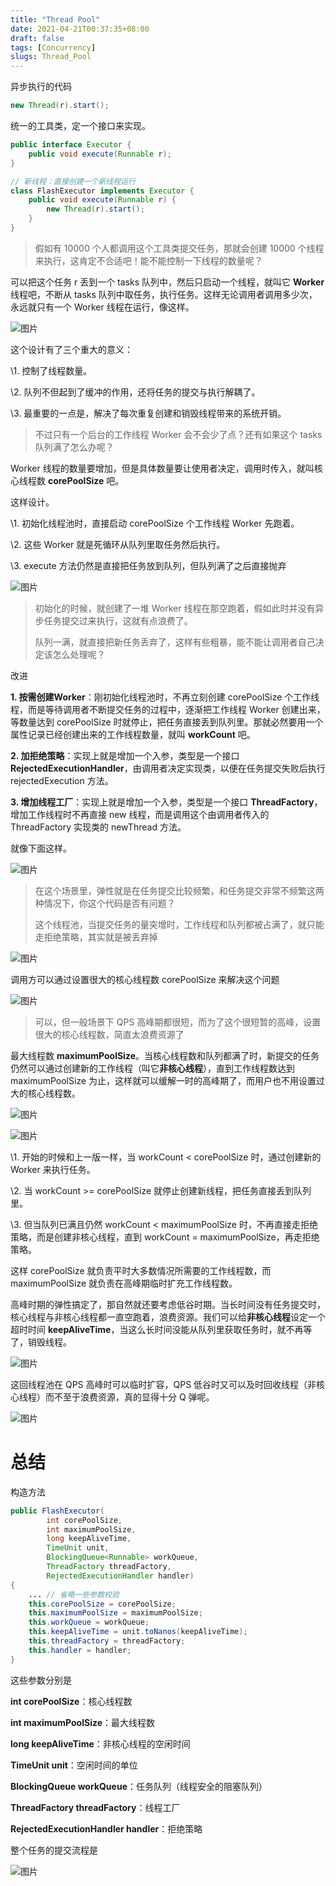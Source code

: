 ```yaml
---
title: "Thread Pool"
date: 2021-04-21T00:37:35+08:00
draft: false
tags: [Concurrency]
slugs: Thread_Pool
---
```


异步执行的代码

```java
new Thread(r).start();
```

统一的工具类，定一个接口来实现。

```java
public interface Executor {
    public void execute(Runnable r);
}
```

```java
// 新线程：直接创建一个新线程运行
class FlashExecutor implements Executor {
    public void execute(Runnable r) {
        new Thread(r).start();
    }
}
```

> 假如有 10000 个人都调用这个工具类提交任务，那就会创建 10000 个线程来执行，这肯定不合适吧！能不能控制一下线程的数量呢？

可以把这个任务 r 丢到一个 tasks 队列中，然后只启动一个线程，就叫它 **Worker** 线程吧，不断从 tasks 队列中取任务，执行任务。这样无论调用者调用多少次，永远就只有一个 Worker 线程在运行，像这样。

![图片](https://cdn.kayleh.top/gh/kayleh/cdn4/Thread-pool/640.gif)

这个设计有了三个重大的意义：

\1. 控制了线程数量。

\2. 队列不但起到了缓冲的作用，还将任务的提交与执行解耦了。

\3. 最重要的一点是，解决了每次重复创建和销毁线程带来的系统开销。

> 不过只有一个后台的工作线程 Worker 会不会少了点？还有如果这个 tasks 队列满了怎么办呢？

Worker 线程的数量要增加，但是具体数量要让使用者决定，调用时传入，就叫核心线程数 **corePoolSize** 吧。

这样设计。

\1. 初始化线程池时，直接启动 corePoolSize 个工作线程 Worker 先跑着。

\2. 这些 Worker 就是死循环从队列里取任务然后执行。

\3. execute 方法仍然是直接把任务放到队列，但队列满了之后直接抛弃

![图片](https://cdn.kayleh.top/gh/kayleh/cdn4/Thread-pool/640-1618937229662.gif)

> 初始化的时候，就创建了一堆 Worker 线程在那空跑着，假如此时并没有异步任务提交过来执行，这就有点浪费了。
>
> 队列一满，就直接把新任务丢弃了，这样有些粗暴，能不能让调用者自己决定该怎么处理呢？

改进

**1. 按需创建Worker**：刚初始化线程池时，不再立刻创建 corePoolSize 个工作线程，而是等待调用者不断提交任务的过程中，逐渐把工作线程 Worker 创建出来，等数量达到 corePoolSize 时就停止，把任务直接丢到队列里。那就必然要用一个属性记录已经创建出来的工作线程数量，就叫 **workCount** 吧。

**2. 加拒绝策略**：实现上就是增加一个入参，类型是一个接口 **RejectedExecutionHandler**，由调用者决定实现类，以便在任务提交失败后执行 rejectedExecution 方法。

**3. 增加线程工厂**：实现上就是增加一个入参，类型是一个接口 **ThreadFactory**，增加工作线程时不再直接 new 线程，而是调用这个由调用者传入的 ThreadFactory 实现类的 newThread 方法。

就像下面这样。

![图片](https://cdn.kayleh.top/gh/kayleh/cdn4/Thread-pool/640-1618937168495.gif)

> 在这个场景里，弹性就是在任务提交比较频繁，和任务提交非常不频繁这两种情况下，你这个代码是否有问题？
>
> 这个线程池，当提交任务的量突增时，工作线程和队列都被占满了，就只能走拒绝策略，其实就是被丢弃掉

![图片](https://cdn.kayleh.top/gh/kayleh/cdn4/Thread-pool/640-1618937173510.gif)

调用方可以通过设置很大的核心线程数 corePoolSize 来解决这个问题

![图片](https://cdn.kayleh.top/gh/kayleh/cdn4/Thread-pool/640-1618937221389.gif)

> 可以，但一般场景下 QPS 高峰期都很短，而为了这个很短暂的高峰，设置很大的核心线程数，简直太浪费资源了

最大线程数 **maximumPoolSize**。当核心线程数和队列都满了时，新提交的任务仍然可以通过创建新的工作线程（叫它**非核心线程**），直到工作线程数达到 maximumPoolSize 为止，这样就可以缓解一时的高峰期了，而用户也不用设置过大的核心线程数。

![图片](https://cdn.kayleh.top/gh/kayleh/cdn4/Thread-pool/640.png)

![图片](https://cdn.kayleh.top/gh/kayleh/cdn4/Thread-pool/640-1618937269134.gif)

\1. 开始的时候和上一版一样，当 workCount < corePoolSize 时，通过创建新的 Worker 来执行任务。

\2. 当 workCount >= corePoolSize 就停止创建新线程，把任务直接丢到队列里。

\3. 但当队列已满且仍然 workCount < maximumPoolSize 时，不再直接走拒绝策略，而是创建非核心线程，直到 workCount = maximumPoolSize，再走拒绝策略。

这样 corePoolSize 就负责平时大多数情况所需要的工作线程数，而 maximumPoolSize 就负责在高峰期临时扩充工作线程数。

高峰时期的弹性搞定了，那自然就还要考虑低谷时期。当长时间没有任务提交时，核心线程与非核心线程都一直空跑着，浪费资源。我们可以给**非核心线程**设定一个超时时间 **keepAliveTime**，当这么长时间没能从队列里获取任务时，就不再等了，销毁线程。

![图片](https://cdn.kayleh.top/gh/kayleh/cdn4/Thread-pool/640-1618937263714.gif)

这回线程池在 QPS 高峰时可以临时扩容，QPS 低谷时又可以及时回收线程（非核心线程）而不至于浪费资源，真的显得十分 Q 弹呢。

![图片](https://cdn.kayleh.top/gh/kayleh/cdn4/Thread-pool/640-1618937301920.gif)



#    总结   

构造方法

```java
public FlashExecutor(
        int corePoolSize,
        int maximumPoolSize,
        long keepAliveTime,
        TimeUnit unit,
        BlockingQueue<Runnable> workQueue,
        ThreadFactory threadFactory,
        RejectedExecutionHandler handler) 
{
    ... // 省略一些参数校验
    this.corePoolSize = corePoolSize;
    this.maximumPoolSize = maximumPoolSize;
    this.workQueue = workQueue;
    this.keepAliveTime = unit.toNanos(keepAliveTime);
    this.threadFactory = threadFactory;
    this.handler = handler;
}
```

这些参数分别是

**int corePoolSize**：核心线程数

**int maximumPoolSize**：最大线程数

**long keepAliveTime**：非核心线程的空闲时间

**TimeUnit unit**：空闲时间的单位

**BlockingQueue workQueue**：任务队列（线程安全的阻塞队列）

**ThreadFactory threadFactory**：线程工厂

**RejectedExecutionHandler handler**：拒绝策略

整个任务的提交流程是

![图片](https://cdn.kayleh.top/gh/kayleh/cdn4/Thread-pool/640.webp)

